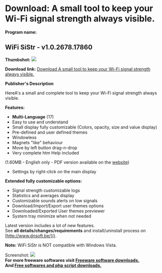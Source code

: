 # Download: A small tool to keep your Wi-Fi signal strength always visible.

**Program name:**

## WiFi SiStr - v1.0.2678.17860

  
**Thumbshot:** ![](http://www.freewarefiles.com/screenshot/WiFiSiStr_md.gif)   
  
**Download link:** [Download A small tool to keep your Wi-Fi signal strength always visible.](http://freesoftwares.boysofts.com/WiFi-SiStr---V_program_16826.html)  
  


**Publisher's Description**  
  


HereA's a small and complete tool to keep your Wi-Fi signal strength always visible. 

**Features:**

  * **Multi-Language** (17) 
  * Easy to use and understand 
  * Small display fully customizable (Colors, opacity, size and value display) 
  * Pre-defined and user defined themes 
  * Windowless 
  * Magnets "like" behaviour 
  * Move by left button drag-n-drop 
  * Very complete htm Help included  

(1.60MB - English only - PDF version available on the [ website](http://www.dnsoft.be/)) 
  * Settings by right-click on the main display  


**Extended fully customizable options:**

  * Signal strength customizable logs 
  * Statistics and averages display 
  * Customizable sounds alerts on low signals 
  * Download/Import/Export user themes options 
  * Downloaded/Exported User themes previewer 
  * System tray minimize when not needed  


Latest version includes a lot of new features.  
See **all details/changes/requirements** and install/uninstall process on [http://www.dnsoft.be/]().

**Note:** WiFi SiStr is NOT compatible with Windows Vista.

  
  
Screenshot: ![](http://www.freewarefiles.com/screenshot/WiFiSiStr.gif)   
**For more freeware softwares visit [Freeware software downloads.](http://freesoftwares.boysofts.com/)**   
**And [Free softwares and php script downloads.](http://www.boysofts.com/)**
